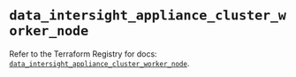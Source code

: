 # `data_intersight_appliance_cluster_worker_node`

Refer to the Terraform Registry for docs: [`data_intersight_appliance_cluster_worker_node`](https://registry.terraform.io/providers/ciscodevnet/intersight/1.0.71/docs/data-sources/appliance_cluster_worker_node).
